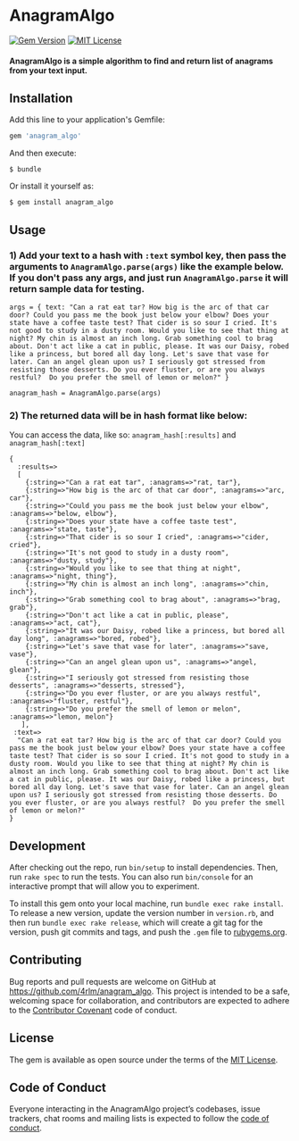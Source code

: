 # AnagramAlgo

[![Gem Version](https://badge.fury.io/rb/anagram_algo.svg)](https://badge.fury.io/rb/anagram_algo)
[![MIT License](https://img.shields.io/badge/License-MIT-yellow.svg)](https://opensource.org/licenses/MIT)

#### AnagramAlgo is a simple algorithm to find and return list of anagrams from your text input.


## Installation

Add this line to your application's Gemfile:

```ruby
gem 'anagram_algo'
```

And then execute:

    $ bundle

Or install it yourself as:

    $ gem install anagram_algo

## Usage

### 1) Add your text to a hash with `:text` symbol key, then pass the arguments to `AnagramAlgo.parse(args)` like the example below.  If you don't pass any args, and just run `AnagramAlgo.parse` it will return sample data for testing.

```
args = { text: "Can a rat eat tar? How big is the arc of that car door? Could you pass me the book just below your elbow? Does your state have a coffee taste test? That cider is so sour I cried. It's not good to study in a dusty room. Would you like to see that thing at night? My chin is almost an inch long. Grab something cool to brag about. Don't act like a cat in public, please. It was our Daisy, robed like a princess, but bored all day long. Let's save that vase for later. Can an angel glean upon us? I seriously got stressed from resisting those desserts. Do you ever fluster, or are you always restful?  Do you prefer the smell of lemon or melon?" }

anagram_hash = AnagramAlgo.parse(args)
```

### 2) The returned data will be in hash format like below:
You can access the data, like so: `anagram_hash[:results]` and `anagram_hash[:text]`

```
{
  :results=>
  [
    {:string=>"Can a rat eat tar", :anagrams=>"rat, tar"},
    {:string=>"How big is the arc of that car door", :anagrams=>"arc, car"},
    {:string=>"Could you pass me the book just below your elbow", :anagrams=>"below, elbow"},
    {:string=>"Does your state have a coffee taste test", :anagrams=>"state, taste"},
    {:string=>"That cider is so sour I cried", :anagrams=>"cider, cried"},
    {:string=>"It's not good to study in a dusty room", :anagrams=>"dusty, study"},
    {:string=>"Would you like to see that thing at night", :anagrams=>"night, thing"},
    {:string=>"My chin is almost an inch long", :anagrams=>"chin, inch"},
    {:string=>"Grab something cool to brag about", :anagrams=>"brag, grab"},
    {:string=>"Don't act like a cat in public, please", :anagrams=>"act, cat"},
    {:string=>"It was our Daisy, robed like a princess, but bored all day long", :anagrams=>"bored, robed"},
    {:string=>"Let's save that vase for later", :anagrams=>"save, vase"},
    {:string=>"Can an angel glean upon us", :anagrams=>"angel, glean"},
    {:string=>"I seriously got stressed from resisting those desserts", :anagrams=>"desserts, stressed"},
    {:string=>"Do you ever fluster, or are you always restful", :anagrams=>"fluster, restful"},
    {:string=>"Do you prefer the smell of lemon or melon", :anagrams=>"lemon, melon"}
   ],
 :text=>
  "Can a rat eat tar? How big is the arc of that car door? Could you pass me the book just below your elbow? Does your state have a coffee taste test? That cider is so sour I cried. It's not good to study in a dusty room. Would you like to see that thing at night? My chin is almost an inch long. Grab something cool to brag about. Don't act like a cat in public, please. It was our Daisy, robed like a princess, but bored all day long. Let's save that vase for later. Can an angel glean upon us? I seriously got stressed from resisting those desserts. Do you ever fluster, or are you always restful?  Do you prefer the smell of lemon or melon?"
}
```



## Development

After checking out the repo, run `bin/setup` to install dependencies. Then, run `rake spec` to run the tests. You can also run `bin/console` for an interactive prompt that will allow you to experiment.

To install this gem onto your local machine, run `bundle exec rake install`. To release a new version, update the version number in `version.rb`, and then run `bundle exec rake release`, which will create a git tag for the version, push git commits and tags, and push the `.gem` file to [rubygems.org](https://rubygems.org).

## Contributing

Bug reports and pull requests are welcome on GitHub at https://github.com/4rlm/anagram_algo. This project is intended to be a safe, welcoming space for collaboration, and contributors are expected to adhere to the [Contributor Covenant](http://contributor-covenant.org) code of conduct.

## License

The gem is available as open source under the terms of the [MIT License](https://opensource.org/licenses/MIT).

## Code of Conduct

Everyone interacting in the AnagramAlgo project’s codebases, issue trackers, chat rooms and mailing lists is expected to follow the [code of conduct](https://github.com/4rlm/anagram_algo/blob/master/CODE_OF_CONDUCT.md).
